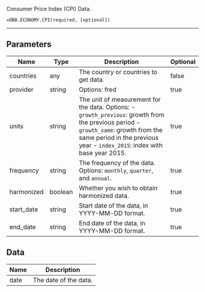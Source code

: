 <!-- markdownlint-disable MD041 -->

Consumer Price Index (CPI) Data.

```excel wordwrap
=OBB.ECONOMY.CPI(required, [optional])
```

---

## Parameters

| Name | Type | Description | Optional |
| ---- | ---- | ----------- | -------- |
| countries | any | The country or countries to get data. | false |
| provider | string | Options: fred | true |
| units | string | The unit of measurement for the data. Options: - `growth_previous`: growth from the previous period - `growth_same`: growth from the same period in the previous year - `index_2015`: index with base year 2015. | true |
| frequency | string | The frequency of the data. Options: `monthly`, `quarter`, and `annual`. | true |
| harmonized | boolean | Whether you wish to obtain harmonized data. | true |
| start_date | string | Start date of the data, in YYYY-MM-DD format. | true |
| end_date | string | End date of the data, in YYYY-MM-DD format. | true |

## Data

| Name | Description |
| ---- | ----------- |
| date | The date of the data.  |
